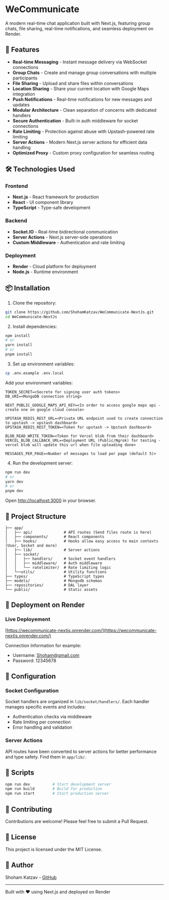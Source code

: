 # WeCommunicate

A modern real-time chat application built with Next.js, featuring group chats, file sharing, real-time notifications, and seamless deployment on Render.

## 🚀 Features

- **Real-time Messaging** - Instant message delivery via WebSocket connections
- **Group Chats** - Create and manage group conversations with multiple participants
- **File Sharing** - Upload and share files within conversations
- **Location Sharing** - Share your current location with Google Maps integration
- **Push Notifications** - Real-time notifications for new messages and updates
- **Modular Architecture** - Clean separation of concerns with dedicated handlers
- **Secure Authentication** - Built-in auth middleware for socket connections
- **Rate Limiting** - Protection against abuse with Upstash-powered rate limiting
- **Server Actions** - Modern Next.js server actions for efficient data handling
- **Optimized Proxy** - Custom proxy configuration for seamless routing

## 🛠️ Technologies Used

### Frontend
- **Next.js** - React framework for production
- **React** - UI component library
- **TypeScript** - Type-safe development

### Backend
- **Socket.IO** - Real-time bidirectional communication
- **Server Actions** - Next.js server-side operations
- **Custom Middleware** - Authentication and rate limiting

### Deployment
- **Render** - Cloud platform for deployment
- **Node.js** - Runtime environment

## 📦 Installation

1. Clone the repository:
```bash
git clone https://github.com/ShohamKatzav/WeCommunicate-NextJs.git
cd WeCommunicate-NextJs
```

2. Install dependencies:
```bash
npm install
# or
yarn install
# or
pnpm install
```

3. Set up environment variables:
```bash
cp .env.example .env.local
```

Add your environment variables:
```env
TOKEN_SECRET=<Secrete for signing user auth tokens>
DB_URI=<MongoDB connection string>

NEXT_PUBLIC_GOOGLE_MAPS_API_KEY=<In order to access google maps api - create one on google cloud console>

UPSTASH_REDIS_REST_URL=<Private URL endpoint used to create connection to upstash -> upstash dashboard>
UPSTASH_REDIS_REST_TOKEN=<Token for upstash -> Upstash dashboard>

BLOB_READ_WRITE_TOKEN=<Token for Vercel blob from their dashboard>
VERCEL_BLOB_CALLBACK_URL=<Deployment URL (Public/Ngrok) for testing - vercel blob will update this url when file uploading done>

MESSAGES_PER_PAGE=<Number of messages to load per page (default 5)>
```

4. Run the development server:
```bash
npm run dev
# or
yarn dev
# or
pnpm dev
```

Open [http://localhost:3000](http://localhost:3000) in your browser.

## 📁 Project Structure

```
├── app/
│   ├── api/              # API routes (Send files route is here)
│   ├── components/       # React components
│   ├── hooks/            # Hooks allow easy access to main contexts (User, Socket and more)
│   ├── lib/              # Server actions
│   ├── socket/
│   │   ├── handlers/     # Socket event handlers
│   │   ├── middleware/   # Auth middleware
│   │   └── ratelimiter/  # Rate limiting logic
│   └──utils/             # Utility functions
├── types/                # TypeScript types
├── models/               # Mongodb schemas
├── repositories/         # DAL layer
└── public/               # Static assets
```

## 🚀 Deployment on Render

### Live Deployement

[https://wecommunicate-nextjs.onrender.com/](https://wecommunicate-nextjs.onrender.com/)

Connection Information for example:

- Username: Shoham@gmail.com
- Password: 12345678



## 🔧 Configuration

### Socket Configuration
Socket handlers are organized in `lib/socket/handlers/`. Each handler manages specific events and includes:
- Authentication checks via middleware
- Rate limiting per connection
- Error handling and validation

### Server Actions
API routes have been converted to server actions for better performance and type safety. Find them in `app/lib/`.

## 📝 Scripts

```bash
npm run dev          # Start development server
npm run build        # Build for production
npm run start        # Start production server
```

## 🤝 Contributing

Contributions are welcome! Please feel free to submit a Pull Request.

## 📄 License

This project is licensed under the MIT License.

## 👤 Author

Shoham Katzav - [GitHub](https://github.com/ShohamKatzav)

---

Built with ❤️ using Next.js and deployed on Render